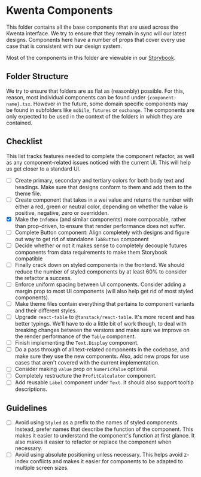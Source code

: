 # Kwenta Components

This folder contains all the base components that are used across the Kwenta interface. We try to ensure that they remain in sync will our latest designs. Components here have a number of props that cover every use case that is consistent with our design system.

Most of the components in this folder are viewable in our [Storybook]().

## Folder Structure

We try to ensure that folders are as flat as (reasonbly) possible. For this, reason, most individual components can be found under `{component-name}.tsx`. However in the future, some domain specific components may be found in subfolders like `mobile`, `futures` or `exchange`. The components are only expected to be used in the context of the folders in which they are contained.

## Checklist

This list tracks features needed to complete the component refactor, as well as any component-related issues noticed with the current UI. This will help us get closer to a standard UI.

- [ ] Create primary, secondary and tertiary colors for both body text and headings. Make sure that designs conform to them and add them to the theme file.
- [ ] Create component that takes in a wei value and returns the number with either a red, green or neutral color, depending on whether the value is positive, negative, zero or overridden.
- [x] Make the `InfoBox` (and similar components) more composable, rather than prop-driven, to ensure that render performance does not suffer.
- [ ] Complete Button component: Align completely with designs and figure out way to get rid of standalone `TabButton` component
- [ ] Decide whether or not it makes sense to completely decouple futures components from data requirements to make them Storybook compatible
- [ ] Finally crack down on styled components in the frontend. We should reduce the number of styled components by at least 60% to consider the refactor a success.
- [ ] Enforce uniform spacing between UI components. Consider adding a margin prop to most UI components (will also help get rid of most styled components).
- [ ] Make theme files contain everything that pertains to component variants and their different styles.
- [ ] Upgrade `react-table` to `@tanstack/react-table`. It's more recent and has better typings. We'll have to do a little bit of work though, to deal with breaking changes between the versions and make sure we improve on the render performance of the `Table` component.
- [ ] Finish implementing the `Text.Display` component.
- [ ] Do a pass through of all text-related components in the codebase, and make sure they use the new components. Also, add new props for use cases that aren't covered with the current implementation.
- [ ] Consider making `value` prop on `NumericValue` optional.
- [ ] Completely restructure the `ProfitCalculator` component.
- [ ] Add reusable `Label` component under `Text`. It should also support tooltip descriptions.

## Guidelines

- [ ] Avoid using `Styled` as a prefix to the names of styled components. Instead, prefer names that describe the function of the component. This makes it easier to understand the component's function at first glance. It also makes it easier to refactor or replace the component when necessary.
- [ ] Avoid using absolute positioning unless necessary. This helps avoid z-index conflicts and makes it easier for components to be adapted to multiple screen sizes.
